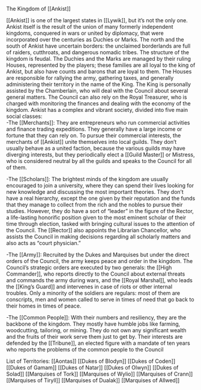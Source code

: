 The Kingdom of [[Ankist]]  

[[Ankist]] is one of the largest states in [[Lywik]], but it’s not the only one. Ankist itself is the result of the union of many formerly independent kingdoms, conquered in wars or united by diplomacy, that were incorporated over the centuries as Duchies or Marks. The north and the south of Ankist have uncertain borders: the unclaimed borderlands are full of raiders, cutthroats, and dangerous nomadic tribes. The structure of the kingdom is feudal. The Duchies and the Marks are managed by their ruling Houses, represented by the players; these families are all loyal to the king of Ankist, but also have counts and barons that are loyal to them. The Houses are responsible for rallying the army, gathering taxes, and generally administering their territory in the name of the King. The King is personally assisted by the Chamberlain, who will deal with the Council about several general matters. The Council can also rely on the Royal Treasurer, who is charged with monitoring the finances and dealing with the economy of the kingdom. Ankist has a complex and vibrant society, divided into five main social classes:  
-The [[Merchants]]: They are entrepreneurs who run commercial activities and finance trading expeditions. They generally have a large income or fortune that they can rely on. To pursue their commercial interests, the merchants of [[Ankist]] unite themselves into local guilds. They don’t usually behave as a united faction, because the various guilds may have diverging interests, but they periodically elect a [[Guild Master]] or Mistress, who is considered neutral by all the guilds and speaks to the Council for all of them.

-The [[Scholars]]: The brightest minds of the kingdom are usually encouraged to join a university, where they can spend their lives looking for new knowledge and discussing the most important theories. They don’t have a real hierarchy, except the one given by their reputation and the funds that they manage to collect from the rich and the nobles to pursue their studies. However, they do have a sort of “leader” in the figure of the Rector, a life-lasting honorific position given to the most eminent scholar of their time through election, tasked with bringing cultural issues to the attention of the Council. The [[Rector]] also appoints the Librarian Chancellor, who assists the Council in making decisions regarding all scholarly matters and also acts as “court physician.”

-The [[Army]]: Recruited by the Dukes and Marquises but under the direct orders of the Council, the army keeps peace and order in the kingdom. The Council’s strategic orders are executed by two generals: the [[High Commander]], who reports directly to the Council about external threats and commands the army during wars, and the [[Royal Marshal]], who leads the [[King’s Guard]] and intervenes in case of riots or other internal troubles. Only a minority of the soldiers are regulars: most of them are conscripts, men and women called to serve in times of need that go back to their homes in times of peace.

-The [[Common People]]: With their numbers and resiliency, they are the backbone of the kingdom. They mostly have humble jobs like farming, woodcutting, tailoring, or mining. They do not own any significant wealth and the fruits of their work serve them just to get by. Their interests are defended by the [[Tribune]], an elected figure with a mandate of ten years who reports the problems of the common people to the Council

List of Territories:
[[Aontas]]
[[Dukes of Blodyn]]
[[Dukes of Coden]]
[[Dukes of Gamam]]
[[Dukes of Natar]]
[[Dukes of Olwyn]]
[[Dukes of Solad]]
[[Marquises of Tork]]
[[Marquises of Wylio]]
[[Marquises of Crann]]
[[Marquises of Tiryll]]
[[Marquises of Dualak]]
[[Marquises of Allwed]]